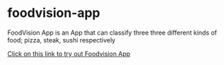 # foodvision-app
FoodVision App is an App that can classify three three different kinds of food; pizza, steak, sushi respectively

<a href= "https://huggingface.co/spaces/Chukwuka/FoodVision-Model"> Click on this link to try out Foodvision App</a>

